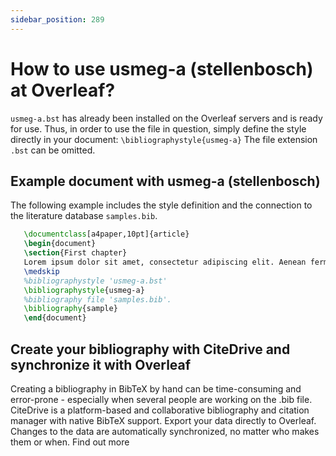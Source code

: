 ```yaml
---
sidebar_position: 289
---
```


# How to use usmeg-a (stellenbosch) at Overleaf?
`usmeg-a.bst` has already been installed on the Overleaf servers and is ready for use. Thus, in order to use the file in question, simply define the style directly in your document: `\bibliographystyle{usmeg-a}` The file extension `.bst` can be omitted.

## Example document with usmeg-a (stellenbosch)
The following example includes the style definition and the connection to the literature database `samples.bib`.
```tex
   \documentclass[a4paper,10pt]{article}
   \begin{document}
   \section{First chapter}
   Lorem ipsum dolor sit amet, consectetur adipiscing elit. Aenean fermentum justo massa, ut maximus mauris sodales et. Aenean vel elit a erat rhoncus pharetra.
   \medskip
   %bibliographystyle 'usmeg-a.bst'
   \bibliographystyle{usmeg-a}
   %bibliography file 'samples.bib'.
   \bibliography{sample}
   \end{document}
```

## Create your bibliography with CiteDrive and synchronize it with Overleaf
Creating a bibliography in BibTeX by hand can be time-consuming and error-prone - especially when several people are working on the .bib file. CiteDrive is a platform-based and collaborative bibliography and citation manager with native BibTeX support. Export your data directly to Overleaf. Changes to the data are automatically synchronized, no matter who makes them or when. Find out more
